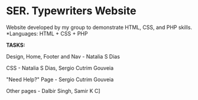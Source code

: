 # SER. Typewriters Website

Website developed by my group to demonstrate HTML, CSS, and PHP skills. *Languages: HTML + CSS + PHP


**TASKS:**

Design, Home, Footer and Nav - Natalia S Dias

CSS - Natalia S Dias, Sergio Cutrim Gouveia

"Need Help?" Page - Sergio Cutrim Gouveia

Other pages - Dalbir Singh, Samir K C]
